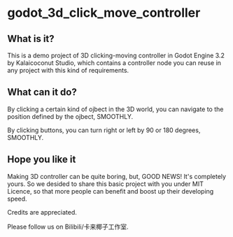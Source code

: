 # godot_3d_click_move_controller

## What is it?

This is a demo project of 3D clicking-moving controller in Godot Engine 3.2 by Kalaicoconut Studio, which contains a controller node you can reuse in any project with this kind of requirements.

## What can it do?

By clicking a certain kind of ojbect in the 3D world, you can navigate to the position defined by the ojbect, SMOOTHLY.

By clicking buttons, you can turn right or left by 90 or 180 degrees, SMOOTHLY.

## Hope you like it

Making 3D controller can be quite boring, but, GOOD NEWS! It's completely yours. So we desided to share this basic project with you under MIT Licence, so that more people can benefit and boost up their developing speed. 

Credits are appreciated.

Please follow us on Bilibili/卡来椰子工作室.
